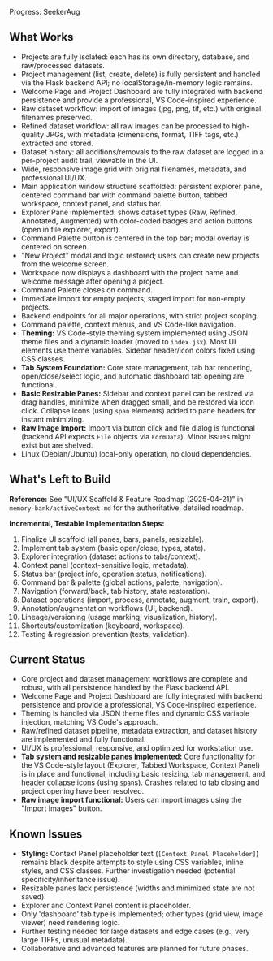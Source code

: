  Progress: SeekerAug

## What Works

- Projects are fully isolated: each has its own directory, database, and raw/processed datasets.
- Project management (list, create, delete) is fully persistent and handled via the Flask backend API; no localStorage/in-memory logic remains.
- Welcome Page and Project Dashboard are fully integrated with backend persistence and provide a professional, VS Code-inspired experience.
- Raw dataset workflow: import of images (jpg, png, tif, etc.) with original filenames preserved.
- Refined dataset workflow: all raw images can be processed to high-quality JPGs, with metadata (dimensions, format, TIFF tags, etc.) extracted and stored.
- Dataset history: all additions/removals to the raw dataset are logged in a per-project audit trail, viewable in the UI.
- Wide, responsive image grid with original filenames, metadata, and professional UI/UX.
- Main application window structure scaffolded: persistent explorer pane, centered command bar with command palette button, tabbed workspace, context panel, and status bar.
- Explorer Pane implemented: shows dataset types (Raw, Refined, Annotated, Augmented) with color-coded badges and action buttons (open in file explorer, export).
- Command Palette button is centered in the top bar; modal overlay is centered on screen.
- "New Project" modal and logic restored; users can create new projects from the welcome screen.
- Workspace now displays a dashboard with the project name and welcome message after opening a project.
- Command Palette closes on command.
- Immediate import for empty projects; staged import for non-empty projects.
- Backend endpoints for all major operations, with strict project scoping.
- Command palette, context menus, and VS Code-like navigation.
- **Theming:** VS Code-style theming system implemented using JSON theme files and a dynamic loader (moved to `index.jsx`). Most UI elements use theme variables. Sidebar header/icon colors fixed using CSS classes.
- **Tab System Foundation:** Core state management, tab bar rendering, open/close/select logic, and automatic dashboard tab opening are functional.
- **Basic Resizable Panes:** Sidebar and context panel can be resized via drag handles, minimize when dragged small, and be restored via icon click. Collapse icons (using `span` elements) added to pane headers for instant minimizing.
- **Raw Image Import:** Import via button click and file dialog is functional (backend API expects `File` objects via `FormData`). Minor issues might exist but are shelved.
- Linux (Debian/Ubuntu) local-only operation, no cloud dependencies.

## What's Left to Build

**Reference:** See "UI/UX Scaffold & Feature Roadmap (2025-04-21)" in `memory-bank/activeContext.md` for the authoritative, detailed roadmap.

**Incremental, Testable Implementation Steps:**
1. Finalize UI scaffold (all panes, bars, panels, resizable).
2. Implement tab system (basic open/close, types, state).
3. Explorer integration (dataset actions to tabs/context).
4. Context panel (context-sensitive logic, metadata).
5. Status bar (project info, operation status, notifications).
6. Command bar & palette (global actions, palette, navigation).
7. Navigation (forward/back, tab history, state restoration).
8. Dataset operations (import, process, annotate, augment, train, export).
9. Annotation/augmentation workflows (UI, backend).
10. Lineage/versioning (usage marking, visualization, history).
11. Shortcuts/customization (keyboard, workspace).
12. Testing & regression prevention (tests, validation).

## Current Status

- Core project and dataset management workflows are complete and robust, with all persistence handled by the Flask backend API.
- Welcome Page and Project Dashboard are fully integrated with backend persistence and provide a professional, VS Code-inspired experience.
- Theming is handled via JSON theme files and dynamic CSS variable injection, matching VS Code's approach.
- Raw/refined dataset pipeline, metadata extraction, and dataset history are implemented and fully functional.
- UI/UX is professional, responsive, and optimized for workstation use.
- **Tab system and resizable panes implemented:** Core functionality for the VS Code-style layout (Explorer, Tabbed Workspace, Context Panel) is in place and functional, including basic resizing, tab management, and header collapse icons (using `span`s). Crashes related to tab closing and project opening have been resolved.
- **Raw image import functional:** Users can import images using the "Import Images" button.

## Known Issues

- **Styling:** Context Panel placeholder text (`[Context Panel Placeholder]`) remains black despite attempts to style using CSS variables, inline styles, and CSS classes. Further investigation needed (potential specificity/inheritance issue).
- Resizable panes lack persistence (widths and minimized state are not saved).
- Explorer and Context Panel content is placeholder.
- Only 'dashboard' tab type is implemented; other types (grid view, image viewer) need rendering logic.
- Further testing needed for large datasets and edge cases (e.g., very large TIFFs, unusual metadata).
- Collaborative and advanced features are planned for future phases.
